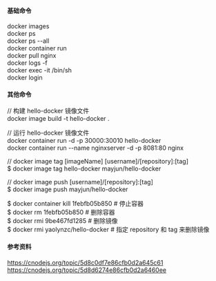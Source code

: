 #### 基础命令
docker images  
docker ps  
docker ps --all  
docker container run  
docker pull nginx  
docker logs -f  <container id>  
docker exec -it <container id> /bin/sh  
docker login  
#### 其他命令
// 构建 hello-docker 镜像文件  
docker image build -t hello-docker .  

// 运行 hello-docker 镜像文件  
docker container run -d -p 30000:30010 hello-docker  
docker container run --name nginxserver -d -p 8081:80 nginx  

// docker image tag [imageName] [username]/[repository]:[tag]  
$ docker image tag hello-docker mayjun/hello-docker  

// docker image push [username]/[repository]:[tag]  
$ docker image push mayjun/hello-docker  

$ docker container kill 1febfb05b850 # 停止容器  
$ docker rm 1febfb05b850 # 删除容器  
$ docker rmi 9be467fd1285 # 删除镜像  
$ docker rmi yaolynzc/hello-docker # 指定 repository 和 tag 来删除镜像

#### 参考资料
https://cnodejs.org/topic/5d8c0df7e86cfb0d2a645c61  
https://cnodejs.org/topic/5d8d6274e86cfb0d2a6460ee  